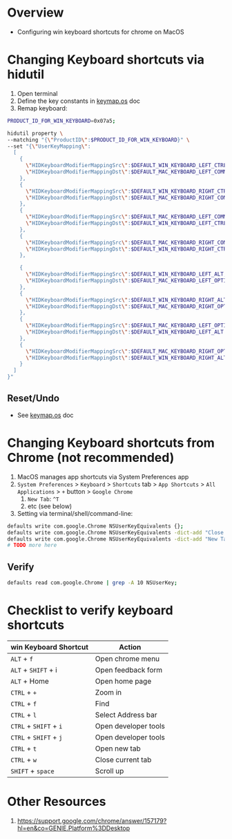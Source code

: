 # Overview
- Configuring win keyboard shortcuts for chrome on MacOS


# Changing Keyboard shortcuts via hidutil
1. Open terminal
1. Define the key constants in [keymap.os](./keymap.os.md#steps-via-command-line) doc
1. Remap keyboard:
```sh
PRODUCT_ID_FOR_WIN_KEYBOARD=0x07a5;

hidutil property \
--matching "{\"ProductID\":$PRODUCT_ID_FOR_WIN_KEYBOARD}" \
--set "{\"UserKeyMapping\":
  [
    {
      \"HIDKeyboardModifierMappingSrc\":$DEFAULT_WIN_KEYBOARD_LEFT_CTRL,
      \"HIDKeyboardModifierMappingDst\":$DEFAULT_MAC_KEYBOARD_LEFT_COMMAND
    },
    {
      \"HIDKeyboardModifierMappingSrc\":$DEFAULT_WIN_KEYBOARD_RIGHT_CTRL,
      \"HIDKeyboardModifierMappingDst\":$DEFAULT_MAC_KEYBOARD_RIGHT_COMMAND
    },
    {
      \"HIDKeyboardModifierMappingSrc\":$DEFAULT_MAC_KEYBOARD_LEFT_COMMAND,
      \"HIDKeyboardModifierMappingDst\":$DEFAULT_WIN_KEYBOARD_LEFT_CTRL
    },
    {
      \"HIDKeyboardModifierMappingSrc\":$DEFAULT_MAC_KEYBOARD_RIGHT_COMMAND,
      \"HIDKeyboardModifierMappingDst\":$DEFAULT_WIN_KEYBOARD_RIGHT_CTRL
    },

    {
      \"HIDKeyboardModifierMappingSrc\":$DEFAULT_WIN_KEYBOARD_LEFT_ALT,
      \"HIDKeyboardModifierMappingDst\":$DEFAULT_MAC_KEYBOARD_LEFT_OPTION
    },
    {
      \"HIDKeyboardModifierMappingSrc\":$DEFAULT_WIN_KEYBOARD_RIGHT_ALT,
      \"HIDKeyboardModifierMappingDst\":$DEFAULT_MAC_KEYBOARD_RIGHT_OPTION
    },
    {
      \"HIDKeyboardModifierMappingSrc\":$DEFAULT_MAC_KEYBOARD_LEFT_OPTION,
      \"HIDKeyboardModifierMappingDst\":$DEFAULT_WIN_KEYBOARD_LEFT_ALT
    },
    {
      \"HIDKeyboardModifierMappingSrc\":$DEFAULT_MAC_KEYBOARD_RIGHT_OPTION,
      \"HIDKeyboardModifierMappingDst\":$DEFAULT_WIN_KEYBOARD_RIGHT_ALT
    }
  ]
}"
```


## Reset/Undo
- See [keymap.os](./keymap.os.md#resetundo) doc


# Changing Keyboard shortcuts from Chrome (not recommended)
1. MacOS manages app shortcuts via System Preferences app
1. `System Preferences` > `Keyboard` > `Shortcuts` tab > `App Shortcuts` > `All Applications` > `+` button > `Google Chrome`
    1. `New Tab`: `^T`
    1. etc (see below)
1. Setting via terminal/shell/command-line:
```sh
defaults write com.google.Chrome NSUserKeyEquivalents {};
defaults write com.google.Chrome NSUserKeyEquivalents -dict-add "Close Tag" "^w";
defaults write com.google.Chrome NSUserKeyEquivalents -dict-add "New Tab" "^t";
# TODO more here
```

## Verify
```sh
defaults read com.google.Chrome | grep -A 10 NSUserKey;
```

# Checklist to verify keyboard shortcuts
|win Keyboard Shortcut|Action|
|---|---|
|`ALT` + `f`|Open chrome menu|
|`ALT` + `SHIFT` + i|Open feedback form|
|`ALT` + Home|Open home page|
|`CTRL` + `+`|Zoom in|
|`CTRL` + `f`|Find|
|`CTRL` + `l`|Select Address bar|
|`CTRL` + `SHIFT` + `i`|Open developer tools|
|`CTRL` + `SHIFT` + `j`|Open developer tools|
|`CTRL` + `t`|Open new tab|
|`CTRL` + `w`|Close current tab|
|`SHIFT` + `space`|Scroll up|


# Other Resources
1. https://support.google.com/chrome/answer/157179?hl=en&co=GENIE.Platform%3DDesktop
